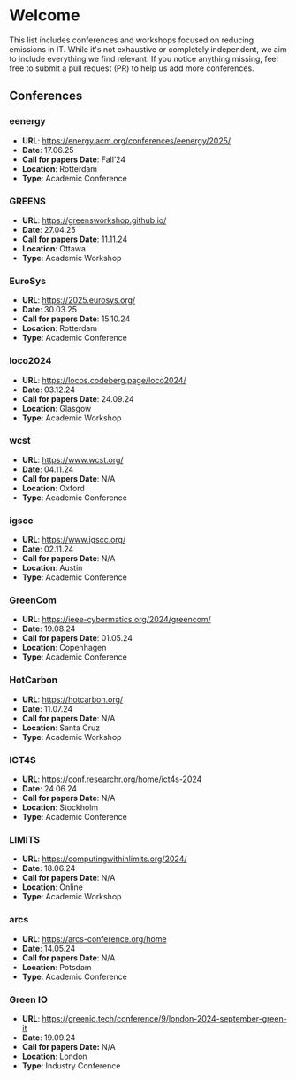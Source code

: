 # Welcome

This list includes conferences and workshops focused on reducing emissions in IT. While it's not exhaustive or completely independent, we aim to include everything we find relevant. If you notice anything missing, feel free to submit a pull request (PR) to help us add more conferences.

## Conferences

### eenergy

- **URL**: https://energy.acm.org/conferences/eenergy/2025/
- **Date**: 17.06.25
- **Call for papers Date**: Fall’24
- **Location**: Rotterdam
- **Type**: Academic Conference

### GREENS

- **URL**: https://greensworkshop.github.io/
- **Date**: 27.04.25
- **Call for papers Date**: 11.11.24
- **Location**: Ottawa
- **Type**: Academic Workshop

### EuroSys

- **URL**: https://2025.eurosys.org/
- **Date**: 30.03.25
- **Call for papers Date**: 15.10.24
- **Location**: Rotterdam
- **Type**: Academic Conference

### loco2024

- **URL**: https://locos.codeberg.page/loco2024/
- **Date**: 03.12.24
- **Call for papers Date**: 24.09.24
- **Location**: Glasgow
- **Type**: Academic Workshop

### wcst

- **URL**: https://www.wcst.org/
- **Date**: 04.11.24
- **Call for papers Date**: N/A
- **Location**: Oxford
- **Type**: Academic Conference

### igscc

- **URL**: https://www.igscc.org/
- **Date**: 02.11.24
- **Call for papers Date**: N/A
- **Location**: Austin
- **Type**: Academic Conference

### GreenCom

- **URL**: https://ieee-cybermatics.org/2024/greencom/
- **Date**: 19.08.24
- **Call for papers Date**: 01.05.24
- **Location**: Copenhagen
- **Type**: Academic Conference

### HotCarbon

- **URL**: https://hotcarbon.org/
- **Date**: 11.07.24
- **Call for papers Date**: N/A
- **Location**: Santa Cruz
- **Type**: Academic Workshop

### ICT4S

- **URL**: https://conf.researchr.org/home/ict4s-2024
- **Date**: 24.06.24
- **Call for papers Date**: N/A
- **Location**: Stockholm
- **Type**: Academic Conference

### LIMITS

- **URL**: https://computingwithinlimits.org/2024/
- **Date**: 18.06.24
- **Call for papers Date**: N/A
- **Location**: Online
- **Type**: Academic Workshop

### arcs

- **URL**: https://arcs-conference.org/home
- **Date**: 14.05.24
- **Call for papers Date**: N/A
- **Location**: Potsdam
- **Type**: Academic Conference

### Green IO

- **URL**: https://greenio.tech/conference/9/london-2024-september-green-it
- **Date**: 19.09.24
- **Call for papers Date:** N/A
- **Location**: London
- **Type**: Industry Conference
